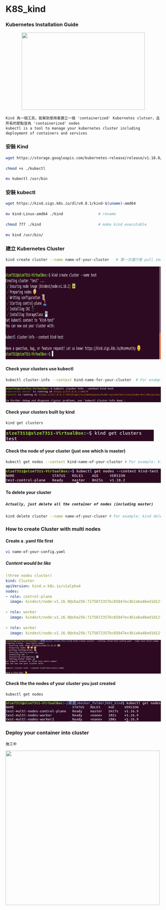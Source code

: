 # K8S_kind

### Kubernetes Installation Guide

<p align="center">
  <img src="https://d33wubrfki0l68.cloudfront.net/d0c94836ab5b896f29728f3c4798054539303799/9f948/logo/logo.png" height = 250 width = 400>
</p>

```text
Kind 為一個工具，能幫助使用者建立一個 'containerized' Kubernetes clutser，且所有的節點皆為 'containerized' nodes
kubectl is a tool to manage your kubernetes cluster including deployment of containers and services
```

### 安裝 Kind
```Bash
wget https://storage.googleapis.com/kubernetes-release/release/v1.18.0/bin/linux/amd64/kubectl

chmod +x ./kubectl

mv kubectl /usr/bin
```

### 安裝 kubectl
```Bash
wget https://kind.sigs.k8s.io/dl/v0.8.1/kind-$(uname)-amd64

mv kind-Linux-amd64 ./kind                # rename 

chmod 777 ./kind                          # make kind executable

mv kind /usr/bin/
```
### 建立 Kubernetes Cluster
```Bash
kind create cluster --name name-of-your-cluster   # 第一次運行會 pull image of kindest/node(1.6GB) from docker hub 
```
<img src="https://github.com/LinShien/K8S_kind/blob/master/images/create_cluster.png" width="750" height="300"></img>

#### Check your clusters use kubectl
```Bash
kubectl cluster-info --context kind-name-for-your-cluster  # For example: kind-test
```
<img src="https://github.com/LinShien/K8S_kind/blob/master/images/cluster_info.png"  width="750" ></img>

#### Check your clusters built by kind
```Bash
kind get clusters
```
<img src="https://github.com/LinShien/K8S_kind/blob/master/images/get_clusters.png"></img>

#### Check the node of your cluster (just one which is master)
```Bash
kubectl get nodes --context kind-name-of-your-cluster # For example: kind-test
```
<img src="https://github.com/LinShien/K8S_kind/blob/master/images/node.png"></img>

#### To delete your cluster
##### `Actually, just delete all the container of nodes (including master)`
```Bash
kind delete cluster --name name-of-your-cluser # For example: kind delete cluster --name test
```

### How to create Cluster with multi nodes
#### Create a .yaml file first
```Bash
vi name-of-your-config.yaml
```
##### Content would be like
```yaml
(three nodes cluster)
kind: Cluster
apiVersion: kind.x-k8s.io/v1alpha4
nodes:
- role: control-plane
  image: kindest/node:v1.16.9@sha256:7175872357bc85847ec4b1aba46ed1d12fa054c83ac7a8a11f5c268957fd5765  # imgae of your node

- role: worker
  image: kindest/node:v1.16.9@sha256:7175872357bc85847ec4b1aba46ed1d12fa054c83ac7a8a11f5c268957fd5765

- role: worker
  image: kindest/node:v1.16.9@sha256:7175872357bc85847ec4b1aba46ed1d12fa054c83ac7a8a11f5c268957fd5765 
```
<img src="https://github.com/LinShien/K8S_kind/blob/master/images/multi_nodes.png"></img>

#### Check the the nodes of your cluster you just created
```Bash
kubectl get nodes
```
<img src="https://github.com/LinShien/K8S_kind/blob/master/images/multi_nodes2.png"></img>

### Deploy your container into cluster
```text
施工中
```
<img src="https://i.pinimg.com/originals/26/ac/06/26ac065e9899c74f360ccfbd351108ad.jpg" height = 500 width = 500></img>

